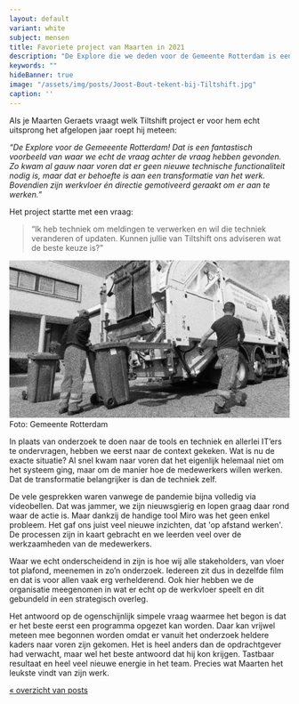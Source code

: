```yaml
---
layout: default
variant: white
subject: mensen
title: Favoriete project van Maarten in 2021
description: "De Explore die we deden voor de Gemeente Rotterdam is een fantastisch voorbeeld van waar we echt de vraag achter de vraag hebben gevonden."
keywords: ""
hideBanner: true
image: "/assets/img/posts/Joost-Bout-tekent-bij-Tiltshift.jpg"
caption: ''
---
```

Als je Maarten Geraets vraagt welk Tiltshift project er voor hem echt uitsprong het afgelopen jaar roept hij meteen: 

_“De Explore voor de Gemeeente Rotterdam! Dat is een fantastisch voorbeeld van waar we echt de vraag achter de vraag hebben gevonden. Zo kwam al gauw naar voren dat er geen nieuwe technische functionaliteit nodig is, maar dat er behoefte is aan een transformatie van het werk. Bovendien zijn werkvloer én directie gemotiveerd geraakt om er aan te werken.”_

Het project startte met een vraag:

> “Ik heb techniek om meldingen te verwerken en wil die techniek veranderen of updaten. Kunnen jullie van Tiltshift ons adviseren wat de beste keuze is?”

<div class="article-image">
    <img src="/assets/img/posts/Programma-opzetten-Meldingen-Rotterdam-vervanging-msb.jpg">
    <div class="caption">Foto: Gemeente Rotterdam</div>
</div>

In plaats van onderzoek te doen naar de tools en techniek en allerlei IT’ers te ondervragen, hebben we eerst naar de context gekeken. Wat is nu de exacte situatie? Al snel kwam naar voren dat het eigenlijk helemaal niet om het systeem ging, maar om de manier hoe de medewerkers willen werken. Dat de transformatie belangrijker is dan de techniek zelf.

De vele gesprekken waren vanwege de pandemie bijna volledig via videobellen. Dat was  jammer, we zijn nieuwsgierig en lopen graag daar rond waar de actie is. Maar dankzij de handige tool Miro was het geen enkel probleem. Het gaf ons juist veel nieuwe inzichten, dat 'op afstand werken'. De processen zijn in kaart gebracht en we leerden veel over de werkzaamheden van de medewerkers. 

Waar we echt onderscheidend in zijn is hoe wij alle stakeholders, van vloer tot plafond, meenemen in zo’n onderzoek. Iedereen zit dus in dezelfde film en dat is voor allen vaak erg verhelderend. Ook hier hebben we de organisatie meegenomen in wat er echt op de werkvloer speelt en dit gebundeld in een strategisch overleg.

Het antwoord op de ogenschijnlijk simpele vraag waarmee het begon is dat er het beste eerst een programma opgezet kan worden. Daar kan vrijwel meteen mee begonnen worden omdat er vanuit het onderzoek heldere kaders naar voren zijn gekomen. Het is heel anders dan de opdrachtgever had verwacht, maar wel het beste antwoord dat hij kon krijgen. Tastbaar resultaat en heel veel nieuwe energie in het team. Precies wat Maarten het leukste vindt van zijn werk. 

[« overzicht van posts](/posts/)
